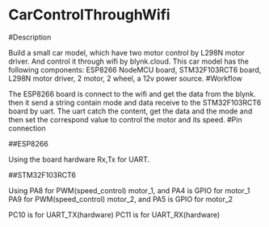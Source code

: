 # CarControlThroughWifi

#Description

Build a small car model, which have two motor control by L298N motor driver. And control it through wifi by blynk.cloud.
This car model has the following components: ESP8266 NodeMCU board, STM32F103RCT6 board, L298N motor driver, 2 motor, 2 wheel, a 12v power source.
#Workflow

The ESP8266 board is connect to the wifi and get the data from the blynk. then it send a string contain mode and data receive to the STM32F103RCT6 board by uart.
The uart catch the content, get the data and the mode and then set the correspond value to control the motor and its speed.
#Pin connection

##ESP8266

Using the board hardware Rx,Tx for UART.

##STM32F103RCT6

Using 
PA8 for PWM(speed_control) motor_1, and PA4 is GPIO for motor_1
PA9 for PWM(speed_control) motor_2, and PA5 is GPIO for motor_2

PC10 is for UART_TX(hardware)
PC11 is for UART_RX(hardware)